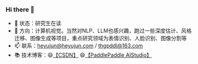 ### Hi there 👋

<!--
**thgpddl/thgpddl** is a ✨ _special_ ✨ repository because its `README.md` (this file) appears on your GitHub profile.

Here are some ideas to get you started:

- 🔭 I’m currently working on ...
- 🌱 I’m currently learning ...
- 👯 I’m looking to collaborate on ...
- 🤔 I’m looking for help with ...
- 💬 Ask me about ...
- 📫 How to reach me: ...
- 😄 Pronouns: ...
- ⚡ Fun fact: ...
-->

- 🔭 状态：研究生在读
- 🌱 方向：计算机视觉。当然对NLP、LLM也感兴趣，跑过一些深度估计、风格迁移、图像生成等项目，重点研究领域为表情识别、人脸识别、图像分割等
- 📫 联系：heyujun@heyujun.com / thgpddl@163.com
- 📚 技术博客：😄[【CSDN】](https://blog.csdn.net/qq_40243750) 😄[【PaddlePaddle AIStudio】](https://aistudio.baidu.com/aistudio/personalcenter/thirdview/368487)






